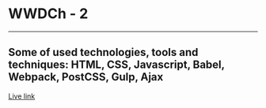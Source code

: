 # WWDCh - 2
---
Some of used technologies, tools and techniques: 
HTML, CSS, Javascript, Babel, Webpack, PostCSS, Gulp, Ajax
---
[Live link](http://pesio.ayz.pl/WWDCh/2/)

